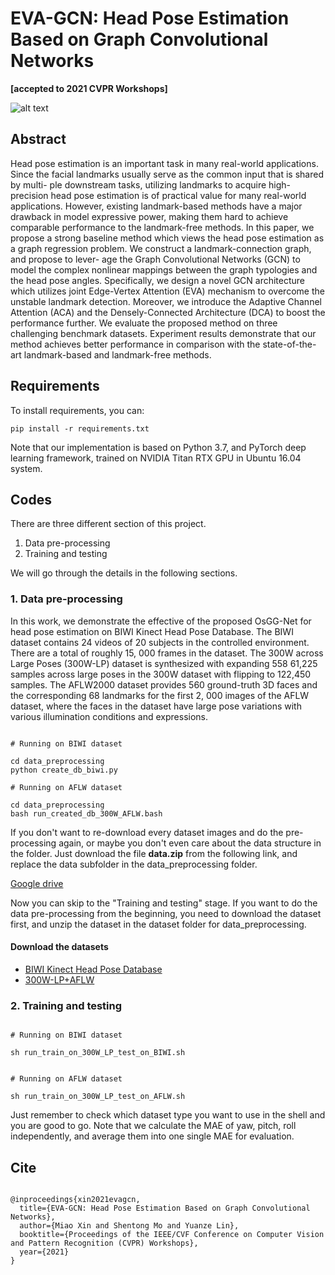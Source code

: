 # EVA-GCN: Head Pose Estimation Based on Graph Convolutional Networks

**[accepted to 2021 CVPR Workshops]**

![alt text](https://github.com/stoneMo/EVA-GCN/blob/main/imgs/title_image.png?raw=true)

## Abstract

Head pose estimation is an important task in many real-world applications. Since the facial landmarks usually serve as the common input that is shared by multi- ple downstream tasks, utilizing landmarks to acquire high- precision head pose estimation is of practical value for many real-world applications. However, existing landmark-based methods have a major drawback in model expressive power, making them hard to achieve comparable performance to the landmark-free methods. In this paper, we propose a strong baseline method which views the head pose estimation as a graph regression problem. We construct a landmark-connection graph, and propose to lever- age the Graph Convolutional Networks (GCN) to model the complex nonlinear mappings between the graph typologies and the head pose angles. Specifically, we design a novel GCN architecture which utilizes joint Edge-Vertex Attention (EVA) mechanism to overcome the unstable landmark detection. Moreover, we introduce the Adaptive Channel Attention (ACA) and the Densely-Connected Architecture (DCA) to boost the performance further. We evaluate the proposed method on three challenging benchmark datasets. Experiment results demonstrate that our method achieves better performance in comparison with the state-of-the-art landmark-based and landmark-free methods.



## Requirements


To install requirements, you can:

```
pip install -r requirements.txt

```

Note that our implementation is based on Python 3.7, and PyTorch deep learning framework, trained on NVIDIA Titan RTX GPU in Ubuntu 16.04 system.

## Codes

There are three different section of this project. 
1. Data pre-processing
2. Training and testing 

We will go through the details in the following sections.

### 1. Data pre-processing

In this work, we demonstrate the effective of the proposed OsGG-Net for head pose estimation on BIWI Kinect Head Pose Database. The BIWI dataset contains 24 videos of 20 subjects in the controlled environment. There are a total of roughly 15, 000 frames in the dataset. The 300W across Large Poses (300W-LP) dataset is synthesized with expanding 558 61,225 samples across large poses in the 300W dataset with flipping to 122,450 samples. The AFLW2000 dataset provides 560 ground-truth 3D faces and the corresponding 68 landmarks for the first 2, 000 images of the AFLW dataset, where the faces in the dataset have large pose variations with various illumination conditions and expressions. 


```

# Running on BIWI dataset

cd data_preprocessing
python create_db_biwi.py

# Running on AFLW dataset

cd data_preprocessing
bash run_created_db_300W_AFLW.bash 

```

If you don't want to re-download every dataset images and do the pre-processing again, or maybe you don't even care about the data structure in the folder. Just download the file **data.zip** from the following link, and replace the data subfolder in the data_preprocessing folder.

[Google drive](https://drive.google.com/file/d/1myA0xpN0t1Zkufz7Ptk6zmIkp1XFYB0S/view?usp=sharing)

Now you can skip to the "Training and testing" stage. If you want to do the data pre-processing from the beginning, you need to download the dataset first, and unzip the dataset in the dataset folder for data_preprocessing.

#### Download the datasets

+ [BIWI Kinect Head Pose Database](https://data.vision.ee.ethz.ch/cvl/gfanelli/head_pose/head_forest.html)
+ [300W-LP+AFLW](http://www.cbsr.ia.ac.cn/users/xiangyuzhu/projects/3DDFA/main.htm)


### 2. Training and testing 
```

# Running on BIWI dataset

sh run_train_on_300W_LP_test_on_BIWI.sh


# Running on AFLW dataset

sh run_train_on_300W_LP_test_on_AFLW.sh

```

Just remember to check which dataset type you want to use in the shell and you are good to go. Note that we calculate the MAE of yaw, pitch, roll independently, and average them into one single MAE for evaluation.


## Cite

```

@inproceedings{xin2021evagcn,
  title={EVA-GCN: Head Pose Estimation Based on Graph Convolutional Networks},
  author={Miao Xin and Shentong Mo and Yuanze Lin},
  booktitle={Proceedings of the IEEE/CVF Conference on Computer Vision and Pattern Recognition (CVPR) Workshops},
  year={2021}
}

```